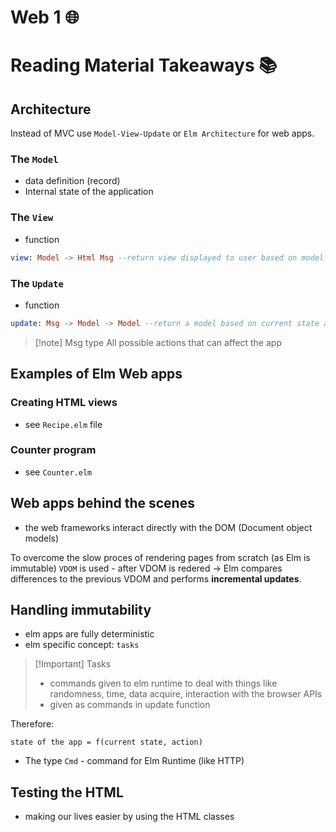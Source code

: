 # Web 1 🌐

# Reading Material Takeaways 📚

## Architecture
Instead of MVC use `Model-View-Update` or `Elm Architecture` for web apps.

### The `Model`
- data definition (record)
- Internal state of the application

### The `View`
- function 
```elm
view: Model -> Html Msg --return view displayed to user based on model
```

### The `Update`
- function
```elm
update: Msg -> Model -> Model --return a model based on current state and message (action)
```

> [!note] Msg type
> All possible actions that can affect the app

## Examples of Elm Web apps

### Creating HTML views
- see `Recipe.elm` file

### Counter program
- see `Counter.elm`

## Web apps behind the scenes
- the web frameworks interact directly with the DOM (Document object models)

To overcome the slow proces of rendering pages from scratch (as Elm is immutable) `VDOM` is used
	- after VDOM is redered $\to$ Elm compares differences to the previous VDOM and performs **incremental updates**.

## Handling immutability
- elm apps are fully deterministic 
- elm specific concept: `tasks`

> [!Important] Tasks
> - commands given to elm runtime to deal with things like randomness, time, data acquire, interaction with the browser APIs
> - given as commands in update function

Therefore:
```
state of the app = f(current state, action)
```

- The type `Cmd` - command for Elm Runtime (like HTTP)

## Testing the HTML
- making our lives easier by using the HTML classes